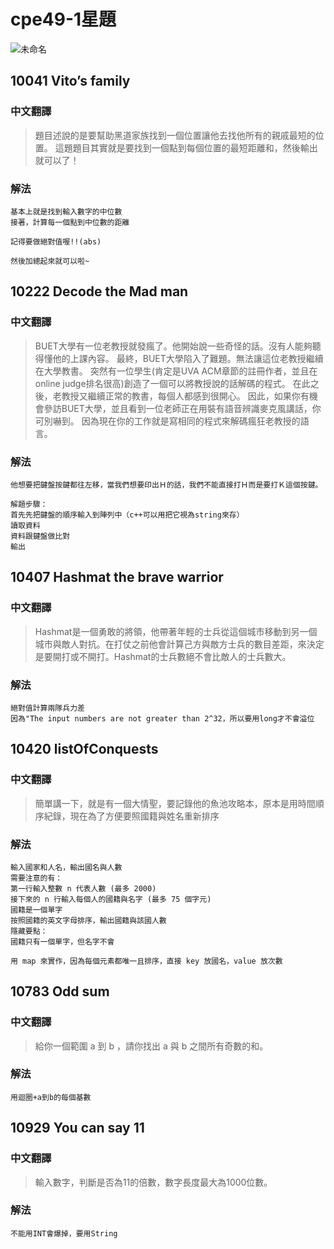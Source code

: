 # cpe49-1星題 

![未命名](https://user-images.githubusercontent.com/74231280/165333778-370dd38e-1ce5-4afe-8ebf-48b5e99beb30.png)

## 10041 Vito’s family

### 中文翻譯
> 題目述說的是要幫助黑道家族找到一個位置讓他去找他所有的親戚最短的位置。
> 這題題目其實就是要找到一個點到每個位置的最短距離和，然後輸出就可以了！
### 解法
```
基本上就是找到輸入數字的中位數
接著，計算每一個點到中位數的距離

記得要做絕對值喔!!(abs)

然後加總起來就可以啦~
```

## 10222 Decode the Mad man

### 中文翻譯
> BUET大學有一位老教授就發瘋了。他開始說一些奇怪的話。沒有人能夠聽得懂他的上課內容。
最終，BUET大學陷入了難題。無法讓這位老教授繼續在大學教書。
突然有一位學生(肯定是UVA ACM章節的註冊作者，並且在online judge排名很高)創造了一個可以將教授說的話解碼的程式。
在此之後，老教授又繼續正常的教書，每個人都感到很開心。
因此，如果你有機會參訪BUET大學，並且看到一位老師正在用裝有語音辨識麥克風講話，你可別嚇到。
因為現在你的工作就是寫相同的程式來解碼瘋狂老教授的語言。

### 解法
```
他想要把鍵盤按鍵都往左移，當我們想要印出Ｈ的話，我們不能直接打Ｈ而是要打Ｋ這個按鍵。

解題步驟：
首先先把鍵盤的順序輸入到陣列中（c++可以用把它視為string來存）
讀取資料
資料跟鍵盤做比對
輸出
```

## 10407 Hashmat the brave warrior

### 中文翻譯
> Hashmat是一個勇敢的將領，他帶著年輕的士兵從這個城市移動到另一個城市與敵人對抗。在打仗之前他會計算己方與敵方士兵的數目差距，來決定是要開打或不開打。Hashmat的士兵數絕不會比敵人的士兵數大。

### 解法
```
絕對值計算兩隊兵力差
因為"The input numbers are not greater than 2^32，所以要用long才不會溢位
```

## 10420 listOfConquests

### 中文翻譯
> 簡單講一下，就是有一個大情聖，要記錄他的魚池攻略本，原本是用時間順序紀錄，現在為了方便要照國籍與姓名重新排序

### 解法
```
輸入國家和人名，輸出國名與人數
需要注意的有：
第一行輸入整數 n 代表人數 (最多 2000)
接下來的 n 行輸入每個人的國籍與名字 (最多 75 個字元)
國籍是一個單字
按照國籍的英文字母排序，輸出國籍與該國人數
隱藏要點：
國籍只有一個單字，但名字不會

用 map 來實作，因為每個元素都唯一且排序，直接 key 放國名，value 放次數

```

## 10783 Odd sum

### 中文翻譯
> 給你一個範圍 a 到 b ，請你找出 a 與 b 之間所有奇數的和。

### 解法
```
用迴圈+a到b的每個基數
```

## 10929 You can say 11

### 中文翻譯
> 輸入數字，判斷是否為11的倍數，數字長度最大為1000位數。

### 解法
```
不能用INT會爆掉，要用String
```

